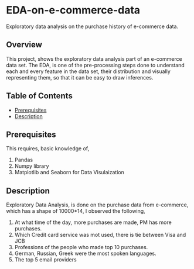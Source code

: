 # EDA-on-e-commerce-data
Exploratory data analysis on the purchase history of e-commerce data.


## Overview

This project, shows the exploratory data analysis part of an e-commerce data set. The EDA, is one of the pre-processing steps done to understand each and every feature in the data set, their distribution and visually representing them, so that it can be easy to draw inferences.

## Table of Contents

- [Prerequisites](#prerequisites)
- [Description](#description)


## Prerequisites

This requires, basic knowledge of,
1. Pandas
2. Numpy library
3. Matplotlib and Seaborn for Data Visulaization

## Description

Exploratory Data Analysis, is done on the purchase data from e-commerce, which has a shape of 10000*14, I observed the following,
   1. At what time of the day, more purchases are made, PM has more purchases.
   2. Which Credit card service was mot used, there is tie between Visa and JCB
   3. Professions of the people who made top 10 purchases.
   4. German, Russian, Greek were the most spoken languages.
   5. The top 5 email providers
